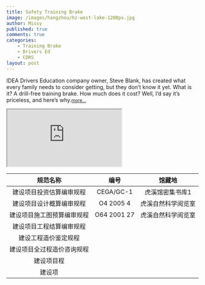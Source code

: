 ```yaml
---
title: Safety Training Brake
image: /images/hangzhou/hz-west-lake-1200px.jpg
author: Missy
published: true
comments: true
categories: 
    - Training Brake
    - Drivers Ed
    - CDRS
layout: post
---
```


IDEA Drivers Education company owner, Steve Blank, has created what every family needs to consider getting, but they don’t know it yet. What is it? A drill-free training brake. How much does it cost? Well, I’d say it’s priceless, and here’s why.<small>[more...](/docs/new-safe-driving-product-for-families.pdf)</small>

<!--<embed src="/docs/new-safe-driving-product-for-families.pdf" width="1000" height="1000" type="application/pdf"/>-->

<div class="embed-responsive embed-responsive-16by9">
  <iframe class="embed-responsive-item" src="https://www.youtube.com/embed/DIy5c-Lf4M4" allowfullscreen></iframe>
</div>



|         规范名称                       |       编号       |         馆藏地        |  
|:----------------------------------:|:------------------:|:---------------------:|
|         建设项目投资估算编审规程      |     CEGA/GC-1      |    虎溪馆密集书库1    |  
|          建设项目设计概算编审规程     |     O4   2005 4    |   虎溪自然科学阅览室  |         
|         建设项目施工图预算编审规程    |    O64   2001 27   |   虎溪自然科学阅览室  |          
|  建设项目工程结算编审规程             |                     |                  |                        
|  建设工程造价鉴定规程                 |                     |                 |                                
|  建设项目全过程造价咨询规程            |                    |                    |                              
|  建设项目程                        |                    |                 |                                
|  建设项                              |                 |                 |                               






